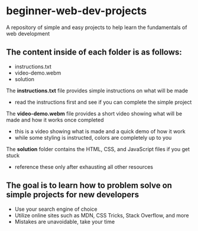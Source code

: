 # beginner-web-dev-projects

A repository of simple and easy projects to help learn the fundamentals of web development

## The content inside of each folder is as follows:
- instructions.txt
- video-demo.webm
- solution

The **instructions.txt** file provides simple instructions on what will be made
- read the instructions first and see if you can complete the simple project

The **video-demo.webm** file provides a short video showing what will be made and how it works once completed
- this is a video showing what is made and a quick demo of how it work
- while some styling is instructed, colors are completely up to you

The **solution** folder contains the HTML, CSS, and JavaScript files if you get stuck
- reference these only after exhausting all other resources

## **The goal is to learn how to problem solve on simple projects for new developers**
- Use your search engine of choice
- Utilize online sites such as MDN, CSS Tricks, Stack Overflow, and more
- Mistakes are unavoidable, take your time
